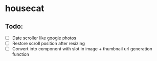 # housecat

## Todo:

- [ ] Date scroller like google photos
- [ ] Restore scroll position after resizing
- [ ] Convert into component with slot in image + thumbnail url generation function
